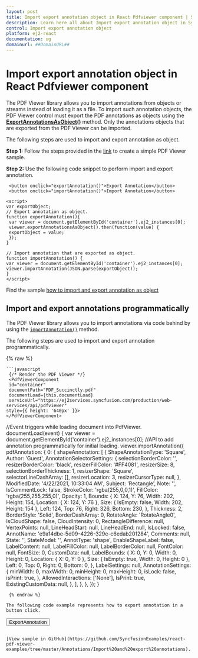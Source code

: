 ```yaml
---
layout: post
title: Import export annotation object in React Pdfviewer component | Syncfusion
description: Learn here all about Import export annotation object in Syncfusion React Pdfviewer component of Syncfusion Essential JS 2 and more.
control: Import export annotation object 
platform: ej2-react
documentation: ug
domainurl: ##DomainURL##
---
```


# Import export annotation object in React Pdfviewer component

The PDF Viewer library allows you to import annotations from objects or streams instead of loading it as a file. To import such annotation objects, the PDF Viewer control must export the PDF annotations as objects using the [**ExportAnnotationsAsObject()**](https://ej2.syncfusion.com/react/documentation/api/pdfviewer/#exportannotationsasobject) method. Only the annotations objects that are exported from the PDF Viewer can be imported.

The following steps are used to import and export annotation as object.

**Step 1:** Follow the steps provided in the [link](https://ej2.syncfusion.com/react/documentation/pdfviewer/getting-started/) to create a simple PDF Viewer sample.

**Step 2:** Use the following code snippet to perform import and export annotation.

   ```
    <button onclick="exportAnnotation()">Export Annotation</button>
    <button onclick="importAnnotation()">Import Annotation</button>

  <script>
  var exportObject;
  // Export annotation as object.
  function exportAnnotation(){
    var viewer = document.getElementById('container').ej2_instances[0];
    viewer.exportAnnotationsAsObject().then(function(value) {
    exportObject = value;
    });
  }

  // Import annotation that are exported as object.
  function importAnnotation() {
   var viewer = document.getElementById('container').ej2_instances[0];
   viewer.importAnnotation(JSON.parse(exportObject));
  }
  </script>
 ```

Find the sample [how to import and export annotation as object](https://stackblitz.com/edit/react-wesg2m?file=public%2Findex.html)

## Import and export annotations programmatically

The PDF Viewer library allows you to import annotations via code behind by using the [`importAnnotation()`](https://ej2.syncfusion.com/react/documentation/api/pdfviewer/#importannotation) method.

The following steps are used to import and export annotation programmatically.

   {% raw %}

    ```javascript
     {/* Render the PDF Viewer */}
     <PdfViewerComponent
     id="container"
     documentPath="PDF_Succinctly.pdf"
     documentLoad={this.documentLoad}
     serviceUrl="https://ej2services.syncfusion.com/production/web-services/api/pdfviewer"
    style={{ height: '640px' }}>
    </PdfViewerComponent>

   //Event triggers while loading document into PdfViewer.
   documentLoad(event) {
    var viewer = document.getElementById('container').ej2_instances[0];
    //API to add annotation programmatically for initial loading.
    viewer.importAnnotation({
      pdfAnnotation: {
       0: {
         shapeAnnotation: [
          {
            ShapeAnnotationType: 'Square',
            Author: 'Guest',
            AnnotationSelectorSettings: {
              selectionBorderColor: '',
              resizerBorderColor: 'black',
              resizerFillColor: '#FF4081',
              resizerSize: 8,
              selectionBorderThickness: 1,
              resizerShape: 'Square',
              selectorLineDashArray: [],
              resizerLocation: 3,
              resizerCursorType: null,
            },
            ModifiedDate: '4/22/2021, 10:33:04 AM',
            Subject: 'Rectangle',
           Note: '',
            IsCommentLock: false,
            StrokeColor: 'rgba(255,0,0,1)',
            FillColor: 'rgba(255,255,255,0)',
            Opacity: 1,
            Bounds: {
              X: 124,
              Y: 76,
              Width: 202,
              Height: 154,
              Location: { X: 124, Y: 76 },
              Size: { IsEmpty: false, Width: 202, Height: 154 },
              Left: 124,
              Top: 76,
              Right: 326,
              Bottom: 230,
            },
            Thickness: 2,
            BorderStyle: 'Solid',
            BorderDashArray: 0,
            RotateAngle: 'RotateAngle0',
            IsCloudShape: false,
            CloudIntensity: 0,
            RectangleDifference: null,
            VertexPoints: null,
            LineHeadStart: null,
            LineHeadEnd: null,
            IsLocked: false,
            AnnotName: 'e9a14dbe-5d09-4226-329e-c6edab201284',
            Comments: null,
            State: '',
            StateModel: '',
            AnnotType: 'shape',
            EnableShapeLabel: false,
            LabelContent: null,
            LabelFillColor: null,
            LabelBorderColor: null,
            FontColor: null,
            FontSize: 0,
            CustomData: null,
            LabelBounds: {
              X: 0,
              Y: 0,
              Width: 0,
              Height: 0,
              Location: { X: 0, Y: 0 },
              Size: { IsEmpty: true, Width: 0, Height: 0 },
              Left: 0,
              Top: 0,
              Right: 0,
              Bottom: 0,
            },
            LabelSettings: null,
            AnnotationSettings: {
              minWidth: 0,
              maxWidth: 0,
              minHeight: 0,
              maxHeight: 0,
              isLock: false,
              isPrint: true,
            },
            AllowedInteractions: ['None'],
            IsPrint: true,
            ExistingCustomData: null,
          },
         ],
       },
      },
    });
   }
 ```
  {% endraw %}

The following code example represents how to export annotation in a button click.

  ```
   <button onclick="exportAnnotation()">ExportAnnotation</button>
   <script>
    //Event triggers when you click the ExportAnnotation button.
    function exportAnnotation() {
      var viewer = document.getElementById('container').ej2_instances[0];
      //API to export annotation.
      viewer.exportAnnotation();
    }
   </script>
  ```

[View sample in GitHub](https://github.com/SyncfusionExamples/react-pdf-viewer-examples/tree/master/Annotations/Import%20and%20export%20annotations).